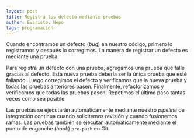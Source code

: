 ```yaml
---
layout: post
title: Registra los defecto mediante pruebas
author: Evaristo, Nepo
tags: programacion
---
```


Cuando encontramos un defecto (_bug_) en nuestro código, primero lo registramos y después lo
corregimos. La manera de registrar un defecto es mediante una prueba.

[//]: # (¿Por qué no corregimos el _bug_ antes de registrarlo?)
[//]: # (¿Por qué registramos el _bug_ si sería más fácil solo corregirlo?)

Para registra un defecto con una prueba, agregamos una prueba que falle gracias al defecto. Esta
nueva prueba debería ser la única prueba que esté fallando. Luego corregimos el defecto y
verificamos que la nueva prueba y todas las pruebas anteriores pasen. Finalmente, refactorizamos y
verificamos que todas las pruebas pasen. Repetimos el último paso tantas veces como sea posible.

Las pruebas se ejecutarán automáticamente mediante nuestro _pipeline_ de integración continua cuando
solicitemos revisión y cuando fusionemos ramas. Las pruebas también se ejecutan automáticamente
mediante el punto de enganche (_hook_) `pre-push` en Git.
